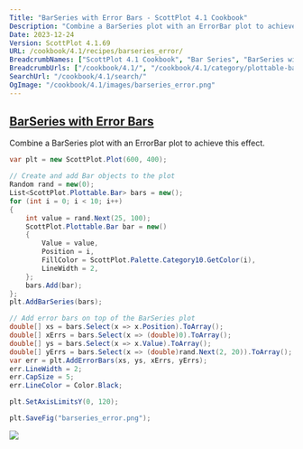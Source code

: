```yaml
---
Title: "BarSeries with Error Bars - ScottPlot 4.1 Cookbook"
Description: "Combine a BarSeries plot with an ErrorBar plot to achieve this effect."
Date: 2023-12-24
Version: ScottPlot 4.1.69
URL: /cookbook/4.1/recipes/barseries_error/
BreadcrumbNames: ["ScottPlot 4.1 Cookbook", "Bar Series", "BarSeries with Error Bars"]
BreadcrumbUrls: ["/cookbook/4.1/", "/cookbook/4.1/category/plottable-bar-series", "/cookbook/4.1/recipes/barseries_error/"]
SearchUrl: "/cookbook/4.1/search/"
OgImage: "/cookbook/4.1/images/barseries_error.png"
---
```


<h2><a id='barseries-with-error-bars' href='/cookbook/4.1/recipes/barseries_error/'>BarSeries with Error Bars</a></h2>

Combine a BarSeries plot with an ErrorBar plot to achieve this effect.

```cs
var plt = new ScottPlot.Plot(600, 400);

// Create and add Bar objects to the plot
Random rand = new(0);
List<ScottPlot.Plottable.Bar> bars = new();
for (int i = 0; i < 10; i++)
{
    int value = rand.Next(25, 100);
    ScottPlot.Plottable.Bar bar = new()
    {
        Value = value,
        Position = i,
        FillColor = ScottPlot.Palette.Category10.GetColor(i),
        LineWidth = 2,
    };
    bars.Add(bar);
};
plt.AddBarSeries(bars);

// Add error bars on top of the BarSeries plot
double[] xs = bars.Select(x => x.Position).ToArray();
double[] xErrs = bars.Select(x => (double)0).ToArray();
double[] ys = bars.Select(x => x.Value).ToArray();
double[] yErrs = bars.Select(x => (double)rand.Next(2, 20)).ToArray();
var err = plt.AddErrorBars(xs, ys, xErrs, yErrs);
err.LineWidth = 2;
err.CapSize = 5;
err.LineColor = Color.Black;

plt.SetAxisLimitsY(0, 120);

plt.SaveFig("barseries_error.png");
```

<img src='../../images/barseries_error.png' class='d-block mx-auto my-5' />


